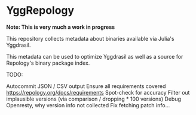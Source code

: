 # YggRepology

**Note: This is very much a work in progress**

This repository collects metadata about binaries available via Julia's Yggdrasil.

This metadata can be used to optimize Yggdrasil as well as a source for Repology's binary package index.


TODO:

Autocommit JSON / CSV output
Ensure all requirements covered https://repology.org/docs/requirements
Spot-check for accuracy
Filter out implausible versions (via comparison / dropping * 100 versions)
Debug Openresty, why version info not collected
Fix fetching patch info...
